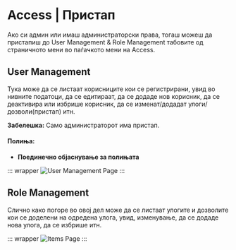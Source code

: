 # Access | Пристап

Ако си админ или имаш администраторски права, тогаш можеш да пристапиш до User Management & Role Management табовите од страничното мени во паѓачкото мени на Access.

## User Management

Тука може да се листаат корисниците кои се регистрирани, увид во нивните податоци, да се едитираат, да се додаде нов корисник, да се деактивира или избрише корисник, да се изменат/додадат улоги/дозволи(пристап) итн.

**Забелешка:** Само администраторот има пристап.

#### Полиња:
- **Поединечно објаснување за полињата**

::: wrapper
![User Management Page](/images/user-management.png)
:::

## Role Management

Слично како погоре во овој дел може да се листаат улогите и дозволите кои се доделени на одредена улога, увид, изменување, да се додаде нова улога, да се избрише итн.

::: wrapper
![Items Page](/images/role-management.png)
:::